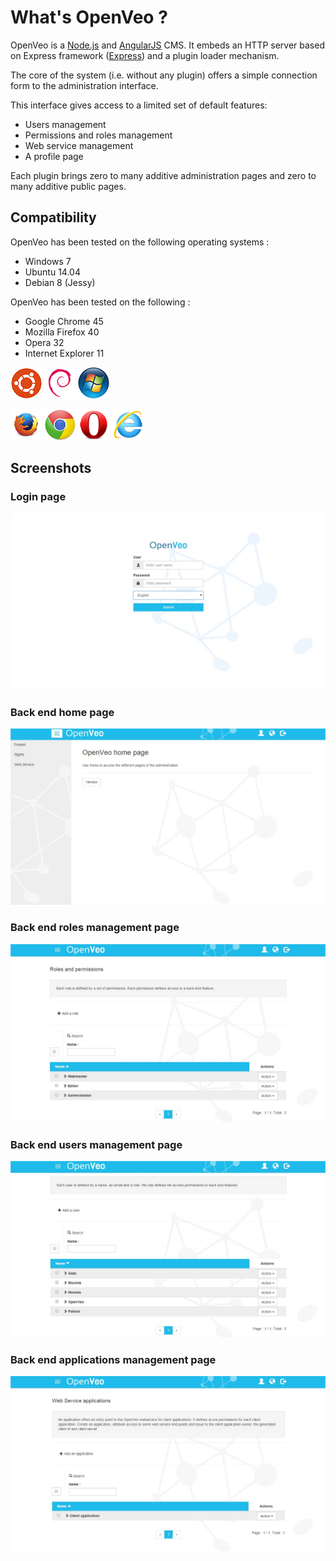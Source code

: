 # What's OpenVeo ?

OpenVeo is a [Node.js](http://nodejs.org/) and [AngularJS](https://angularjs.org/) CMS. It embeds an HTTP server based on Express framework ([Express](https://www.npmjs.com/package/express)) and a plugin loader mechanism.

The core of the system (i.e. without any plugin) offers a simple connection form to the administration interface.

This interface gives access to a limited set of default features:

-  Users management
-  Permissions and roles management
-  Web service management
-  A profile page

Each plugin brings zero to many additive administration pages and zero to many additive public pages.

## Compatibility

OpenVeo has been tested on the following operating systems :

- Windows 7
- Ubuntu 14.04
- Debian 8 (Jessy)

OpenVeo has been tested on the following  :

- Google Chrome 45
- Mozilla Firefox 40
- Opera 32
- Internet Explorer 11

![Ubuntu](images/operating-systems/ubuntu.gif)
![Debian](images/operating-systems/debian.gif)
![Windows](images/operating-systems/windows.gif)

![Firefox](images/browsers/firefox.gif)
![Google Chrome](images/browsers/chrome.gif)
![Opera](images/browsers/opera.gif)
![Internet Explorer](images/browsers/ie.gif)

## Screenshots

### Login page
![Login page](images/screenshots/login.jpg)

### Back end home page
![Back end home page](images/screenshots/back-end-home.jpg)

### Back end roles management page
![Back end roles page](images/screenshots/back-end-roles.jpg)

### Back end users management page
![Back end users page](images/screenshots/back-end-users.jpg)

### Back end applications management page
![Back end applications page](images/screenshots/back-end-applications.jpg)